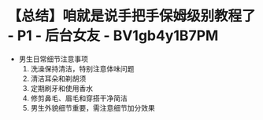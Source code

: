 # 【总结】咱就是说手把手保姆级别教程了 - P1 - 后台女友 - BV1gb4y1B7PM

-   男生日常细节注意事项
    1.  洗澡保持清洁，特别注意体味问题
    2.  清洁耳朵和剃胡须
    3.  定期刷牙和使用香水
    4.  修剪鼻毛、眉毛和穿搭干净简洁
    5.  男生外貌细节重要，需注意细节加分效果